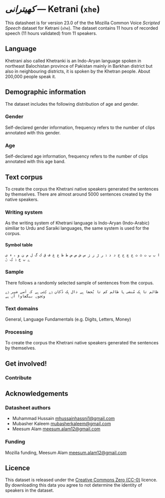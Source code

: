 # *کھیترانی* &mdash; Ketrani (`xhe`)
This datasheet is for version 23.0 of the the Mozilla Common Voice *Scripted Speech* dataset 
for Ketrani (`xhe`). The dataset contains 11 hours of recorded
speech (11 hours validated) from 11 speakers.

## Language
<!-- {{LANGUAGE_DESCRIPTION}} -->
<!-- Provide a brief (1-2 paragraph) description of your language -->

Khetrani also called Khetranki is an Indo-Aryan language spoken in northeast Balochistan province of Pakistan mainly in Barkhan district but also in neighbouring districts, it is spoken by the Khetran people. About 200,000 people speak it.


## Demographic information
<!-- You can get a lot of the information in this section from https://analyzer.cv-toolbox.web.tr/browse -->
The dataset includes the following distribution of age and gender.

### Gender
<!-- {{GENDER_TABLE}} -->
<!-- @ AUTOMATICALLY GENERATED @ -->
<!-- | Gender | Frequency |
|--------|-----------|
| male, masculine | ? |
| undeclared | ? |
| female, feminine | ? | -->
Self-declared gender information, frequency refers to the number of clips annotated with this gender.

### Age
<!-- {{AGE_TABLE}} -->
<!-- @ AUTOMATICALLY GENERATED @ -->
<!-- | Age band | Frequency |
|----------|-----------|
| teens | ? |
| twenties | ? |
| thirties | ? |
| fourties | ? |
| fifties | ? |
   ...if other age ranges are present in your data, add rows... -->
Self-declared age information, frequency refers to the number of clips annotated with this age band.

## Text corpus
<!-- {{TEXT_CORPUS_DESCRIPTION}} -->
<!-- @ OPTIONAL @ -->
<!-- An overview of the text corpus, with information such as average length (in characters and words) of validated sentences. -->

To create the corpus the Khetrani native speakers generated the sentences by themselves. There are almost around 5000 sentences created by the native speakers.

### Writing system
<!-- {{WRITING_SYSTEM_DESCRIPTION}} -->
<!-- @ OPTIONAL @ -->
<!-- A description of the writing system (or writing systems) used in the text corpus -->

As the writing system of Khetrani language is Indo-Aryan (Indo-Arabic) similiar to Urdu and Saraiki languages, the same system is used for the corpus.

#### Symbol table
<!-- {{ALPHABET_TABLE}} -->
<!-- @ OPTIONAL @ -->
<!-- If the writing system is alphabetic, you can include the valid alphabet here -->

```ا ب پ ت ٹ ث ج چ ح خ د ذ ڈ ر ڑ ز ژ س ش ص ض ط ظ ع غ ف ق ک گ ل م ن و ہ ء ی ے ٻ ڄ ڋ ڳ ݨ```

### Sample
<!-- {{SENTENCES_SAMPLE}} -->
There follows a randomly selected sample of sentences from the corpus.
```
ظالم تا ہِک مُنشی ہا ظالم کم تا ٻُجھا ہِے ذال ہِک دُکان ݙے ڳئی ہِے کہ اَسے شیر ݙے ون٘ڄوں بیگھاوا آں ہِے
```


### Text domains
<!-- {{TEXT_DOMAIN_DESCRIPTION}} -->
<!-- @ OPTIONAL @ -->
<!-- What text domains are represented in the corpus? -->

General, Language Fundamentals (e.g. Digits, Letters, Money)

### Processing
<!-- {{PROCESSING_DESCRIPTION}} -->
<!-- @ OPTIONAL @ -->
<!-- How has the text data been processed -->

To create the corpus the Khetrani native speakers generated the sentences by themselves.

## Get involved!


### Contribute
<!-- {{CONTRIBUTE_LINKS_LIST}} -->
<!-- Here you can include links for how to contribute to the dataset -->



## Acknowledgements


### Datasheet authors
<!-- {{DATASHEET_AUTHORS_LIST}} -->
<!-- A list in the format of: Your Name <email@email.com> -->

* Muhammad Hussain <mhussainhassni1@gmail.com>
* Mubasher Kaleem <mubasherkaleem@gmail.com>
* Meesum Alam <meesum.alam12@gmail.com>


### Funding
<!-- {{FUNDING_DESCRIPTION}} -->
<!-- @ OPTIONAL @ -->
<!-- If you received any funding, you can include the acknowledgement here -->

Mozilla funding, Meesum Alam <meesum.alam12@gmail.com>

## Licence
This dataset is released under the [Creative Commons Zero (CC-0)](https://creativecommons.org/public-domain/cc0/) licence. By downloading this data
you agree to not determine the identity of speakers in the dataset.